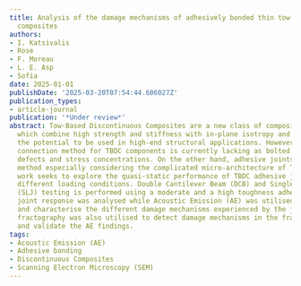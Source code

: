 ```yaml
---
title: Analysis of the damage mechanisms of adhesively bonded thin tow-based discontinuous
  composites
authors:
- I. Katsivalis
- Rose
- F. Moreau
- L. E. Asp
- Sofia
date: 2025-01-01
publishDate: '2025-03-20T07:54:44.606027Z'
publication_types:
- article-journal
publication: '*Under review*'
abstract: Tow-Based Discontinuous Composites are a new class of composite materials
  which combine high strength and stiffness with in-plane isotropy and therefore have
  the potential to be used in high-end structural applications. However, an efficient
  connection method for TBDC components is currently lacking as bolted joints introduce
  defects and stress concentrations. On the other hand, adhesive joints are an unproven
  method especially considering the complicated micro-architecture of TBDCs. This
  work seeks to explore the quasi-static performance of TBDC adhesive joints under
  different loading conditions. Double Cantilever Beam (DCB) and Single Lap Joint
  (SLJ) testing is performed using a moderate and a high toughness adhesive. The global
  joint response was analysed while Acoustic Emission (AE) was utilised to identify
  and characterise the different damage mechanisms experienced by the joints. Finally,
  fractography was also utilised to detect damage mechanisms in the fracture surfaces
  and validate the AE findings.
tags:
- Acoustic Emission (AE)
- Adhesive bonding
- Discontinuous Composites
- Scanning Electron Microscopy (SEM)
---
```

